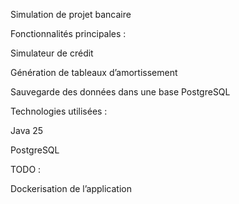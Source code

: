Simulation de projet bancaire

Fonctionnalités principales :

Simulateur de crédit

Génération de tableaux d’amortissement

Sauvegarde des données dans une base PostgreSQL

Technologies utilisées :

Java 25

PostgreSQL

TODO :

Dockerisation de l’application
